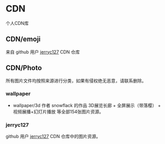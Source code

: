 # CDN
个人CDN库

## CDN/emoji

来自 github 用户 [jerryc127](https://github.com/jerryc127) CDN 仓库

## CDN/Photo

所有图片文件均按照来源进行分类，如果有侵权绝无恶意，请联系删除。

### wallpaper

- wallpaper/3d 作者 snowflack 的作品 3D展览长廊 + 全屏展示（带落樱） + 视频展播+幻灯片播放 等全部154张图片资源。

### jerryc127

github 用户 [jerryc127](https://github.com/jerryc127) CDN 仓库中的图片资源。

